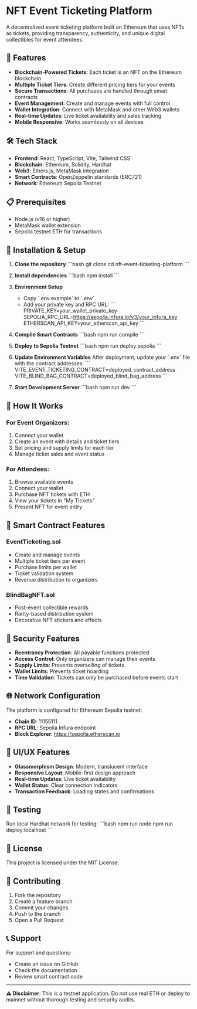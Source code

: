 # NFT Event Ticketing Platform

A decentralized event ticketing platform built on Ethereum that uses NFTs as tickets, providing transparency, authenticity, and unique digital collectibles for event attendees.

## 🚀 Features

- **Blockchain-Powered Tickets**: Each ticket is an NFT on the Ethereum blockchain
- **Multiple Ticket Tiers**: Create different pricing tiers for your events
- **Secure Transactions**: All purchases are handled through smart contracts
- **Event Management**: Create and manage events with full control
- **Wallet Integration**: Connect with MetaMask and other Web3 wallets
- **Real-time Updates**: Live ticket availability and sales tracking
- **Mobile Responsive**: Works seamlessly on all devices

## 🛠 Tech Stack

- **Frontend**: React, TypeScript, Vite, Tailwind CSS
- **Blockchain**: Ethereum, Solidity, Hardhat
- **Web3**: Ethers.js, MetaMask integration
- **Smart Contracts**: OpenZeppelin standards (ERC721)
- **Network**: Ethereum Sepolia Testnet

## 📋 Prerequisites

- Node.js (v16 or higher)
- MetaMask wallet extension
- Sepolia testnet ETH for transactions

## 🔧 Installation & Setup

1. **Clone the repository**
   \`\`\`bash
   git clone <repository-url>
   cd nft-event-ticketing-platform
   \`\`\`

2. **Install dependencies**
   \`\`\`bash
   npm install
   \`\`\`

3. **Environment Setup**
   - Copy \`.env.example\` to \`.env\`
   - Add your private key and RPC URL:
   \`\`\`
   PRIVATE_KEY=your_wallet_private_key
   SEPOLIA_RPC_URL=https://sepolia.infura.io/v3/your_infura_key
   ETHERSCAN_API_KEY=your_etherscan_api_key
   \`\`\`

4. **Compile Smart Contracts**
   \`\`\`bash
   npm run compile
   \`\`\`

5. **Deploy to Sepolia Testnet**
   \`\`\`bash
   npm run deploy:sepolia
   \`\`\`

6. **Update Environment Variables**
   After deployment, update your \`.env\` file with the contract addresses:
   \`\`\`
   VITE_EVENT_TICKETING_CONTRACT=deployed_contract_address
   VITE_BLIND_BAG_CONTRACT=deployed_blind_bag_address
   \`\`\`

7. **Start Development Server**
   \`\`\`bash
   npm run dev
   \`\`\`

## 🎫 How It Works

### For Event Organizers:
1. Connect your wallet
2. Create an event with details and ticket tiers
3. Set pricing and supply limits for each tier
4. Manage ticket sales and event status

### For Attendees:
1. Browse available events
2. Connect your wallet
3. Purchase NFT tickets with ETH
4. View your tickets in "My Tickets"
5. Present NFT for event entry

## 📱 Smart Contract Features

### EventTicketing.sol
- Create and manage events
- Multiple ticket tiers per event
- Purchase limits per wallet
- Ticket validation system
- Revenue distribution to organizers

### BlindBagNFT.sol
- Post-event collectible rewards
- Rarity-based distribution system
- Decorative NFT stickers and effects

## 🔐 Security Features

- **Reentrancy Protection**: All payable functions protected
- **Access Control**: Only organizers can manage their events
- **Supply Limits**: Prevents overselling of tickets
- **Wallet Limits**: Prevents ticket hoarding
- **Time Validation**: Tickets can only be purchased before events start

## 🌐 Network Configuration

The platform is configured for Ethereum Sepolia testnet:
- **Chain ID**: 11155111
- **RPC URL**: Sepolia Infura endpoint
- **Block Explorer**: https://sepolia.etherscan.io

## 🎨 UI/UX Features

- **Glassmorphism Design**: Modern, translucent interface
- **Responsive Layout**: Mobile-first design approach
- **Real-time Updates**: Live ticket availability
- **Wallet Status**: Clear connection indicators
- **Transaction Feedback**: Loading states and confirmations

## 🧪 Testing

Run local Hardhat network for testing:
\`\`\`bash
npm run node
npm run deploy:localhost
\`\`\`

## 📄 License

This project is licensed under the MIT License.

## 🤝 Contributing

1. Fork the repository
2. Create a feature branch
3. Commit your changes
4. Push to the branch
5. Open a Pull Request

## 📞 Support

For support and questions:
- Create an issue on GitHub
- Check the documentation
- Review smart contract code

---

**⚠️ Disclaimer**: This is a testnet application. Do not use real ETH or deploy to mainnet without thorough testing and security audits.
